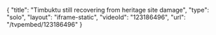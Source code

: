 {
    "title": "Timbuktu still recovering from heritage site damage",
    "type": "solo",
    "layout": "iframe-static",
    "videoId": "123186496",
    "url": "\/tvpembed\/123186496"
}